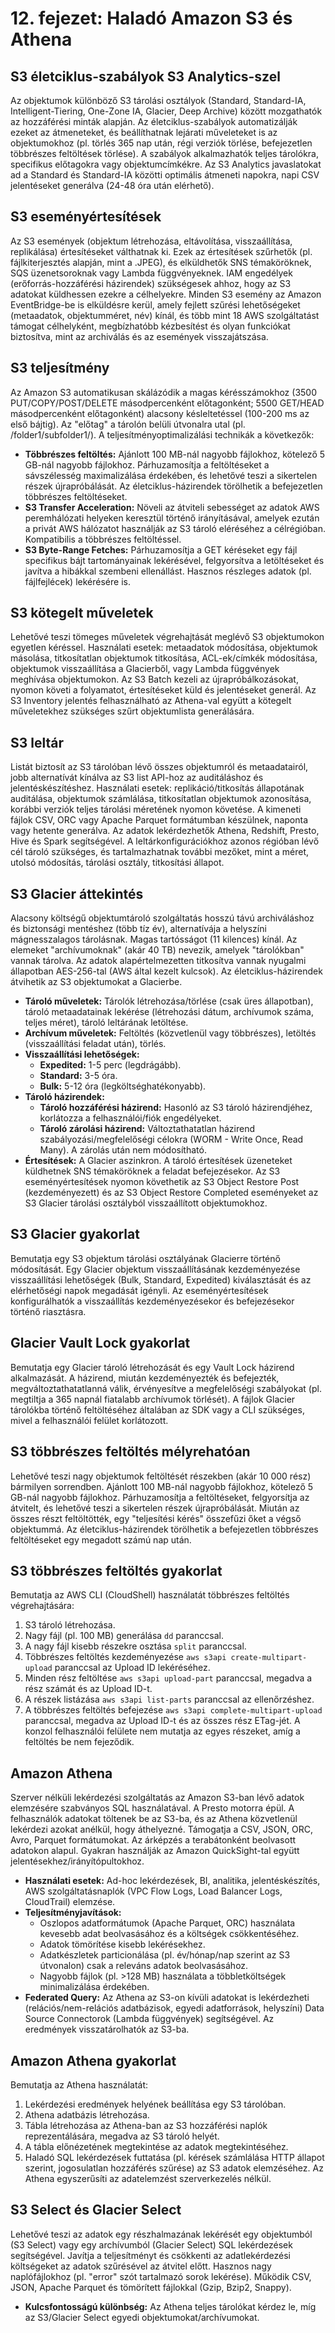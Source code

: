 # 12. fejezet: Haladó Amazon S3 és Athena

## S3 életciklus-szabályok S3 Analytics-szel
Az objektumok különböző S3 tárolási osztályok (Standard, Standard-IA, Intelligent-Tiering, One-Zone IA, Glacier, Deep Archive) között mozgathatók az hozzáférési minták alapján. Az életciklus-szabályok automatizálják ezeket az átmeneteket, és beállíthatnak lejárati műveleteket is az objektumokhoz (pl. törlés 365 nap után, régi verziók törlése, befejezetlen többrészes feltöltések törlése). A szabályok alkalmazhatók teljes tárolókra, specifikus előtagokra vagy objektumcímkékre. Az S3 Analytics javaslatokat ad a Standard és Standard-IA közötti optimális átmeneti napokra, napi CSV jelentéseket generálva (24-48 óra után elérhető).

## S3 eseményértesítések
Az S3 események (objektum létrehozása, eltávolítása, visszaállítása, replikálása) értesítéseket válthatnak ki. Ezek az értesítések szűrhetők (pl. fájlkiterjesztés alapján, mint a .JPEG), és elküldhetők SNS témaköröknek, SQS üzenetsoroknak vagy Lambda függvényeknek. IAM engedélyek (erőforrás-hozzáférési házirendek) szükségesek ahhoz, hogy az S3 adatokat küldhessen ezekre a célhelyekre. Minden S3 esemény az Amazon EventBridge-be is elküldésre kerül, amely fejlett szűrési lehetőségeket (metaadatok, objektumméret, név) kínál, és több mint 18 AWS szolgáltatást támogat célhelyként, megbízhatóbb kézbesítést és olyan funkciókat biztosítva, mint az archiválás és az események visszajátszása.

## S3 teljesítmény
Az Amazon S3 automatikusan skálázódik a magas kérésszámokhoz (3500 PUT/COPY/POST/DELETE másodpercenként előtagonként; 5500 GET/HEAD másodpercenként előtagonként) alacsony késleltetéssel (100-200 ms az első bájtig). Az "előtag" a tárolón belüli útvonalra utal (pl. /folder1/subfolder1/). A teljesítményoptimalizálási technikák a következők:
-   **Többrészes feltöltés:** Ajánlott 100 MB-nál nagyobb fájlokhoz, kötelező 5 GB-nál nagyobb fájlokhoz. Párhuzamosítja a feltöltéseket a sávszélesség maximalizálása érdekében, és lehetővé teszi a sikertelen részek újrapróbálását. Az életciklus-házirendek törölhetik a befejezetlen többrészes feltöltéseket.
-   **S3 Transfer Acceleration:** Növeli az átviteli sebességet az adatok AWS peremhálózati helyeken keresztül történő irányításával, amelyek ezután a privát AWS hálózatot használják az S3 tároló eléréséhez a célrégióban. Kompatibilis a többrészes feltöltéssel.
-   **S3 Byte-Range Fetches:** Párhuzamosítja a GET kéréseket egy fájl specifikus bájt tartományainak lekérésével, felgyorsítva a letöltéseket és javítva a hibákkal szembeni ellenállást. Hasznos részleges adatok (pl. fájlfejlécek) lekérésére is.

## S3 kötegelt műveletek
Lehetővé teszi tömeges műveletek végrehajtását meglévő S3 objektumokon egyetlen kéréssel. Használati esetek: metaadatok módosítása, objektumok másolása, titkosítatlan objektumok titkosítása, ACL-ek/címkék módosítása, objektumok visszaállítása a Glacierből, vagy Lambda függvények meghívása objektumokon. Az S3 Batch kezeli az újrapróbálkozásokat, nyomon követi a folyamatot, értesítéseket küld és jelentéseket generál. Az S3 Inventory jelentés felhasználható az Athena-val együtt a kötegelt műveletekhez szükséges szűrt objektumlista generálására.

## S3 leltár
Listát biztosít az S3 tárolóban lévő összes objektumról és metaadatairól, jobb alternatívát kínálva az S3 list API-hoz az auditáláshoz és jelentéskészítéshez. Használati esetek: replikáció/titkosítás állapotának auditálása, objektumok számlálása, titkosítatlan objektumok azonosítása, korábbi verziók teljes tárolási méretének nyomon követése. A kimeneti fájlok CSV, ORC vagy Apache Parquet formátumban készülnek, naponta vagy hetente generálva. Az adatok lekérdezhetők Athena, Redshift, Presto, Hive és Spark segítségével. A leltárkonfigurációkhoz azonos régióban lévő cél tároló szükséges, és tartalmazhatnak további mezőket, mint a méret, utolsó módosítás, tárolási osztály, titkosítási állapot.

## S3 Glacier áttekintés
Alacsony költségű objektumtároló szolgáltatás hosszú távú archiváláshoz és biztonsági mentéshez (több tíz év), alternatívája a helyszíni mágnesszalagos tárolásnak. Magas tartósságot (11 kilences) kínál. Az elemeket "archívumoknak" (akár 40 TB) nevezik, amelyek "tárolókban" vannak tárolva. Az adatok alapértelmezetten titkosítva vannak nyugalmi állapotban AES-256-tal (AWS által kezelt kulcsok). Az életciklus-házirendek átvihetik az S3 objektumokat a Glacierbe.
-   **Tároló műveletek:** Tárolók létrehozása/törlése (csak üres állapotban), tároló metaadatainak lekérése (létrehozási dátum, archívumok száma, teljes méret), tároló leltárának letöltése.
-   **Archívum műveletek:** Feltöltés (közvetlenül vagy többrészes), letöltés (visszaállítási feladat után), törlés.
-   **Visszaállítási lehetőségek:**
    *   **Expedited:** 1-5 perc (legdrágább).
    *   **Standard:** 3-5 óra.
    *   **Bulk:** 5-12 óra (legköltséghatékonyabb).
-   **Tároló házirendek:**
    *   **Tároló hozzáférési házirend:** Hasonló az S3 tároló házirendjéhez, korlátozza a felhasználói/fiók engedélyeket.
    *   **Tároló zárolási házirend:** Változtathatatlan házirend szabályozási/megfelelőségi célokra (WORM - Write Once, Read Many). A zárolás után nem módosítható.
-   **Értesítések:** A Glacier aszinkron. A tároló értesítések üzeneteket küldhetnek SNS témaköröknek a feladat befejezésekor. Az S3 eseményértesítések nyomon követhetik az S3 Object Restore Post (kezdeményezett) és az S3 Object Restore Completed eseményeket az S3 Glacier tárolási osztályból visszaállított objektumokhoz.

## S3 Glacier gyakorlat
Bemutatja egy S3 objektum tárolási osztályának Glacierre történő módosítását. Egy Glacier objektum visszaállításának kezdeményezése visszaállítási lehetőségek (Bulk, Standard, Expedited) kiválasztását és az elérhetőségi napok megadását igényli. Az eseményértesítések konfigurálhatók a visszaállítás kezdeményezésekor és befejezésekor történő riasztásra.

## Glacier Vault Lock gyakorlat
Bemutatja egy Glacier tároló létrehozását és egy Vault Lock házirend alkalmazását. A házirend, miután kezdeményezték és befejezték, megváltoztathatatlanná válik, érvényesítve a megfelelőségi szabályokat (pl. megtiltja a 365 napnál fiatalabb archívumok törlését). A fájlok Glacier tárolókba történő feltöltéséhez általában az SDK vagy a CLI szükséges, mivel a felhasználói felület korlátozott.

## S3 többrészes feltöltés mélyrehatóan
Lehetővé teszi nagy objektumok feltöltését részekben (akár 10 000 rész) bármilyen sorrendben. Ajánlott 100 MB-nál nagyobb fájlokhoz, kötelező 5 GB-nál nagyobb fájlokhoz. Párhuzamosítja a feltöltéseket, felgyorsítja az átvitelt, és lehetővé teszi a sikertelen részek újrapróbálását. Miután az összes részt feltöltötték, egy "teljesítési kérés" összefűzi őket a végső objektummá. Az életciklus-házirendek törölhetik a befejezetlen többrészes feltöltéseket egy megadott számú nap után.

## S3 többrészes feltöltés gyakorlat
Bemutatja az AWS CLI (CloudShell) használatát többrészes feltöltés végrehajtására:
1.  S3 tároló létrehozása.
2.  Nagy fájl (pl. 100 MB) generálása `dd` paranccsal.
3.  A nagy fájl kisebb részekre osztása `split` paranccsal.
4.  Többrészes feltöltés kezdeményezése `aws s3api create-multipart-upload` paranccsal az Upload ID lekéréséhez.
5.  Minden rész feltöltése `aws s3api upload-part` paranccsal, megadva a rész számát és az Upload ID-t.
6.  A részek listázása `aws s3api list-parts` paranccsal az ellenőrzéshez.
7.  A többrészes feltöltés befejezése `aws s3api complete-multipart-upload` paranccsal, megadva az Upload ID-t és az összes rész ETag-jét.
A konzol felhasználói felülete nem mutatja az egyes részeket, amíg a feltöltés be nem fejeződik.

## Amazon Athena
Szerver nélküli lekérdezési szolgáltatás az Amazon S3-ban lévő adatok elemzésére szabványos SQL használatával. A Presto motorra épül. A felhasználók adatokat töltenek be az S3-ba, és az Athena közvetlenül lekérdezi azokat anélkül, hogy áthelyezné. Támogatja a CSV, JSON, ORC, Avro, Parquet formátumokat. Az árképzés a terabátonként beolvasott adatokon alapul. Gyakran használják az Amazon QuickSight-tal együtt jelentésekhez/irányítópultokhoz.
-   **Használati esetek:** Ad-hoc lekérdezések, BI, analitika, jelentéskészítés, AWS szolgáltatásnaplók (VPC Flow Logs, Load Balancer Logs, CloudTrail) elemzése.
-   **Teljesítményjavítások:**
    *   Oszlopos adatformátumok (Apache Parquet, ORC) használata kevesebb adat beolvasásához és a költségek csökkentéséhez.
    *   Adatok tömörítése kisebb lekérésekhez.
    *   Adatkészletek particionálása (pl. év/hónap/nap szerint az S3 útvonalon) csak a releváns adatok beolvasásához.
    *   Nagyobb fájlok (pl. >128 MB) használata a többletköltségek minimalizálása érdekében.
-   **Federated Query:** Az Athena az S3-on kívüli adatokat is lekérdezheti (relációs/nem-relációs adatbázisok, egyedi adatforrások, helyszíni) Data Source Connectorok (Lambda függvények) segítségével. Az eredmények visszatárolhatók az S3-ba.

## Amazon Athena gyakorlat
Bemutatja az Athena használatát:
1.  Lekérdezési eredmények helyének beállítása egy S3 tárolóban.
2.  Athena adatbázis létrehozása.
3.  Tábla létrehozása az Athena-ban az S3 hozzáférési naplók reprezentálására, megadva az S3 tároló helyét.
4.  A tábla előnézetének megtekintése az adatok megtekintéséhez.
5.  Haladó SQL lekérdezések futtatása (pl. kérések számlálása HTTP állapot szerint, jogosulatlan hozzáférés szűrése) az S3 adatok elemzéséhez. Az Athena egyszerűsíti az adatelemzést szerverkezelés nélkül.

## S3 Select és Glacier Select
Lehetővé teszi az adatok egy részhalmazának lekérését egy objektumból (S3 Select) vagy egy archívumból (Glacier Select) SQL lekérdezések segítségével. Javítja a teljesítményt és csökkenti az adatlekérdezési költségeket az adatok szűrésével az átvitel előtt. Hasznos nagy naplófájlokhoz (pl. "error" szót tartalmazó sorok lekérése). Működik CSV, JSON, Apache Parquet és tömörített fájlokkal (Gzip, Bzip2, Snappy).
-   **Kulcsfontosságú különbség:** Az Athena teljes tárolókat kérdez le, míg az S3/Glacier Select egyedi objektumokat/archívumokat.